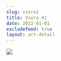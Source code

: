 ```yaml
---
slug: viera1
title: Viera #1
date: 2022-01-01
excludefeed: true
layout: art-detail
---
```

![](/art/viera1.webp)
